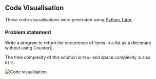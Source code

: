 ## Code Visualisation
These code visusalisations were generated using [Python Tutor](https://pythontutor.com/visualize.html#mode=display)

### Problem statement
Write a program to return the occurrence of items in a list as a dictionary without using Counter().

The time complexity of this solution is `O(n)` and space complexity is also  `O(n)`.

![Code visualisation](https://screenshots-adit.s3.ap-south-1.amazonaws.com/Screenshot+2023-02-26+at+12.20.45+PM.png)

